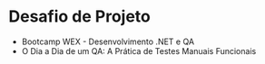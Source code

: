 # Desafio de Projeto
- Bootcamp WEX - Desenvolvimento .NET e QA
- O Dia a Dia de um QA: A Prática de Testes Manuais Funcionais
